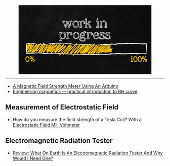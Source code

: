 <!--
Maintainer:   jeffskinnerbox@yahoo.com / www.jeffskinnerbox.me
Version:      0.0.0
-->


<div align="center">
<img src="https://raw.githubusercontent.com/jeffskinnerbox/blog/main/content/images/banners-bkgrds/work-in-progress.jpg" title="These materials require additional work and are not ready for general use." align="center" width=420px height=219px>
</div>


-----




* [A Magnetic Field Strength Meter Using An Arduino](https://hackaday.com/2021/04/04/a-magnetic-field-strength-meter-using-an-arduino/)
* [Engineering magnetics -- practical introduction to BH curve](https://www.youtube.com/watch?v=4UFKl9fULkA)


## Measurement of Electrostatic Field
* How do you measure the field strength of a Tesla Coil?  With a [Electrostatic Field Mill Voltmeter](https://hackaday.com/2020/03/26/whirling-shutters-on-this-field-mill-measure-electrostatic-charges-at-distance/)

## Electromagnetic Radiation Tester
* [Review: What On Earth Is An Electromagnetic Radiation Tester And Why Would I Need One?](https://hackaday.com/2021/04/07/review-what-on-earth-is-an-electromagnetic-radiation-tester-and-why-would-i-need-one/)
